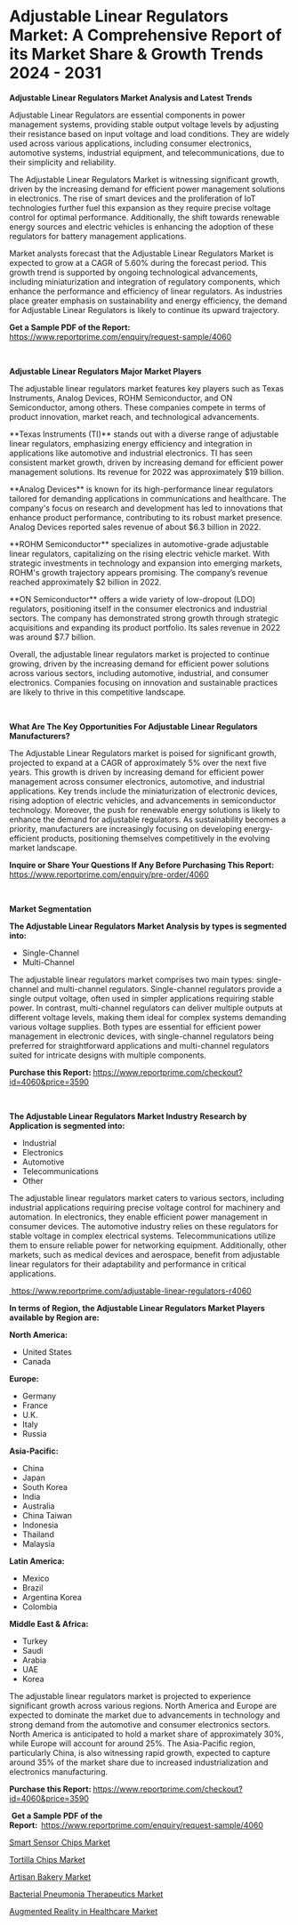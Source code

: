 <p><h1>Adjustable Linear Regulators Market: A Comprehensive Report of its Market Share & Growth Trends 2024 - 2031</h1></p><p><strong>Adjustable Linear Regulators Market Analysis and Latest Trends</strong></p>
<p><p>Adjustable Linear Regulators are essential components in power management systems, providing stable output voltage levels by adjusting their resistance based on input voltage and load conditions. They are widely used across various applications, including consumer electronics, automotive systems, industrial equipment, and telecommunications, due to their simplicity and reliability.</p><p>The Adjustable Linear Regulators Market is witnessing significant growth, driven by the increasing demand for efficient power management solutions in electronics. The rise of smart devices and the proliferation of IoT technologies further fuel this expansion as they require precise voltage control for optimal performance. Additionally, the shift towards renewable energy sources and electric vehicles is enhancing the adoption of these regulators for battery management applications.</p><p>Market analysts forecast that the Adjustable Linear Regulators Market is expected to grow at a CAGR of 5.60% during the forecast period. This growth trend is supported by ongoing technological advancements, including miniaturization and integration of regulatory components, which enhance the performance and efficiency of linear regulators. As industries place greater emphasis on sustainability and energy efficiency, the demand for Adjustable Linear Regulators is likely to continue its upward trajectory.</p></p>
<p><strong>Get a Sample PDF of the Report:&nbsp;</strong> <a href="https://www.reportprime.com/enquiry/request-sample/4060?utm_campaign=1091&utm_medium=2&utm_source=Github&utm_content=ia&utm_term=15112024&utm_id=adjustable-linear-regulators">https://www.reportprime.com/enquiry/request-sample/4060</a></p>
<p>&nbsp;</p>
<p><strong>Adjustable Linear Regulators Major Market Players</strong></p>
<p><p>The adjustable linear regulators market features key players such as Texas Instruments, Analog Devices, ROHM Semiconductor, and ON Semiconductor, among others. These companies compete in terms of product innovation, market reach, and technological advancements.</p><p>**Texas Instruments (TI)** stands out with a diverse range of adjustable linear regulators, emphasizing energy efficiency and integration in applications like automotive and industrial electronics. TI has seen consistent market growth, driven by increasing demand for efficient power management solutions. Its revenue for 2022 was approximately $19 billion.</p><p>**Analog Devices** is known for its high-performance linear regulators tailored for demanding applications in communications and healthcare. The company's focus on research and development has led to innovations that enhance product performance, contributing to its robust market presence. Analog Devices reported sales revenue of about $6.3 billion in 2022.</p><p>**ROHM Semiconductor** specializes in automotive-grade adjustable linear regulators, capitalizing on the rising electric vehicle market. With strategic investments in technology and expansion into emerging markets, ROHM's growth trajectory appears promising. The company’s revenue reached approximately $2 billion in 2022.</p><p>**ON Semiconductor** offers a wide variety of low-dropout (LDO) regulators, positioning itself in the consumer electronics and industrial sectors. The company has demonstrated strong growth through strategic acquisitions and expanding its product portfolio. Its sales revenue in 2022 was around $7.7 billion.</p><p>Overall, the adjustable linear regulators market is projected to continue growing, driven by the increasing demand for efficient power solutions across various sectors, including automotive, industrial, and consumer electronics. Companies focusing on innovation and sustainable practices are likely to thrive in this competitive landscape.</p></p>
<p>&nbsp;</p>
<p><strong>What Are The Key Opportunities For Adjustable Linear Regulators Manufacturers?</strong></p>
<p><p>The Adjustable Linear Regulators market is poised for significant growth, projected to expand at a CAGR of approximately 5% over the next five years. This growth is driven by increasing demand for efficient power management across consumer electronics, automotive, and industrial applications. Key trends include the miniaturization of electronic devices, rising adoption of electric vehicles, and advancements in semiconductor technology. Moreover, the push for renewable energy solutions is likely to enhance the demand for adjustable regulators. As sustainability becomes a priority, manufacturers are increasingly focusing on developing energy-efficient products, positioning themselves competitively in the evolving market landscape.</p></p>
<p><strong>Inquire or Share Your Questions If Any Before Purchasing This Report:</strong> <a href="https://www.reportprime.com/enquiry/pre-order/4060?utm_campaign=1091&utm_medium=2&utm_source=Github&utm_content=ia&utm_term=15112024&utm_id=adjustable-linear-regulators">https://www.reportprime.com/enquiry/pre-order/4060</a></p>
<p>&nbsp;</p>
<p><strong>Market Segmentation</strong></p>
<p><strong>The Adjustable Linear Regulators Market Analysis by types is segmented into:</strong></p>
<p><ul><li>Single-Channel</li><li>Multi-Channel</li></ul></p>
<p><p>The adjustable linear regulators market comprises two main types: single-channel and multi-channel regulators. Single-channel regulators provide a single output voltage, often used in simpler applications requiring stable power. In contrast, multi-channel regulators can deliver multiple outputs at different voltage levels, making them ideal for complex systems demanding various voltage supplies. Both types are essential for efficient power management in electronic devices, with single-channel regulators being preferred for straightforward applications and multi-channel regulators suited for intricate designs with multiple components.</p></p>
<p><strong>Purchase this Report:&nbsp;</strong><a href="https://www.reportprime.com/checkout?id=4060&price=3590&utm_campaign=1091&utm_medium=2&utm_source=Github&utm_content=ia&utm_term=15112024&utm_id=adjustable-linear-regulators">https://www.reportprime.com/checkout?id=4060&price=3590</a></p>
<p>&nbsp;</p>
<p><strong>The Adjustable Linear Regulators Market Industry Research by Application is segmented into:</strong></p>
<p><ul><li>Industrial</li><li>Electronics</li><li>Automotive</li><li>Telecommunications</li><li>Other</li></ul></p>
<p><p>The adjustable linear regulators market caters to various sectors, including industrial applications requiring precise voltage control for machinery and automation. In electronics, they enable efficient power management in consumer devices. The automotive industry relies on these regulators for stable voltage in complex electrical systems. Telecommunications utilize them to ensure reliable power for networking equipment. Additionally, other markets, such as medical devices and aerospace, benefit from adjustable linear regulators for their adaptability and performance in critical applications.</p></p>
<p><a href="https://www.reportprime.com/adjustable-linear-regulators-r4060?utm_campaign=1091&utm_medium=2&utm_source=Github&utm_content=ia&utm_term=15112024&utm_id=adjustable-linear-regulators">&nbsp;https://www.reportprime.com/adjustable-linear-regulators-r4060</a></p>
<p><strong>In terms of Region, the Adjustable Linear Regulators Market Players available by Region are:</strong></p>
<p>
    <p> <strong> North America: </strong>
        <ul>
            <li>United States</li>
            <li>Canada</li>
        </ul>
        </p> 
    <p> <strong> Europe: </strong>
        <ul>
            <li>Germany</li>
            <li>France</li>
            <li>U.K.</li>
            <li>Italy</li>
            <li>Russia</li>
        </ul>
        </p> 
    <p> <strong> Asia-Pacific: </strong>
        <ul>
            <li>China</li>
            <li>Japan</li>
            <li>South Korea</li>
            <li>India</li>
            <li>Australia</li>
            <li>China Taiwan</li>
            <li>Indonesia</li>
            <li>Thailand</li>
            <li>Malaysia</li>
        </ul>
        </p> 
    <p> <strong> Latin America: </strong>
        <ul>
            <li>Mexico</li>
            <li>Brazil</li>
            <li>Argentina Korea</li>
            <li>Colombia</li>
        </ul>
        </p> 
    <p> <strong> Middle East & Africa: </strong>
        <ul>
            <li>Turkey</li>
            <li>Saudi</li>
            <li>Arabia</li>
            <li>UAE</li>
            <li>Korea</li>
        </ul>
    </p>
    </p>
<p><p>The adjustable linear regulators market is projected to experience significant growth across various regions. North America and Europe are expected to dominate the market due to advancements in technology and strong demand from the automotive and consumer electronics sectors. North America is anticipated to hold a market share of approximately 30%, while Europe will account for around 25%. The Asia-Pacific region, particularly China, is also witnessing rapid growth, expected to capture around 35% of the market share due to increased industrialization and electronics manufacturing.</p></p>
<p><strong>Purchase this Report: </strong><a href="https://www.reportprime.com/checkout?id=4060&price=3590&utm_campaign=1091&utm_medium=2&utm_source=Github&utm_content=ia&utm_term=15112024&utm_id=adjustable-linear-regulators">https://www.reportprime.com/checkout?id=4060&price=3590</a></p>
<p>&nbsp;<strong>Get a Sample PDF of the Report:&nbsp;&nbsp;</strong><a href="https://www.reportprime.com/enquiry/request-sample/4060?utm_campaign=1091&utm_medium=2&utm_source=Github&utm_content=ia&utm_term=15112024&utm_id=adjustable-linear-regulators">https://www.reportprime.com/enquiry/request-sample/4060</a></p>
<p><strong></strong></p>
<p><p><a href="https://github.com/MariaWashington76/Market-Research-Report-List-1/blob/main/smart-sensor-chips-market.md?utm_campaign=1091&utm_medium=2&utm_source=Github&utm_content=ia&utm_term=15112024&utm_id=adjustable-linear-regulators">Smart Sensor Chips Market</a></p><p><a href="https://www.linkedin.com/pulse/tortilla-chips-mosaic-piecing-together-global-market-dynamics-lu7ee?utm_campaign=1091&utm_medium=2&utm_source=Github&utm_content=ia&utm_term=15112024&utm_id=adjustable-linear-regulators">Tortilla Chips Market</a></p><p><a href="https://www.linkedin.com/pulse/artisan-bakery-market-penetration-strategies-untapped-markets-uweve?utm_campaign=1091&utm_medium=2&utm_source=Github&utm_content=ia&utm_term=15112024&utm_id=adjustable-linear-regulators">Artisan Bakery Market</a></p><p><a href="https://issuu.com/reportprime-2/docs/bacterial-pneumonia-therapeutics-ma_4eee19ba7e25a8?utm_campaign=1091&utm_medium=2&utm_source=Github&utm_content=ia&utm_term=15112024&utm_id=adjustable-linear-regulators">Bacterial Pneumonia Therapeutics Market</a></p><p><a href="https://issuu.com/reportprime-2/docs/augmented-reality-in-healthcare-mar_cc7ffaa6edb5d7?utm_campaign=1091&utm_medium=2&utm_source=Github&utm_content=ia&utm_term=15112024&utm_id=adjustable-linear-regulators">Augmented Reality in Healthcare Market</a></p></p>